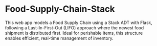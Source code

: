 # Food-Supply-Chain-Stack
This web app models a Food Supply Chain using a Stack ADT with Flask, following a Last-In-First-Out (LIFO) approach where the newest food shipment is distributed first. Ideal for perishable items, this structure enables efficient, real-time management of inventory.
